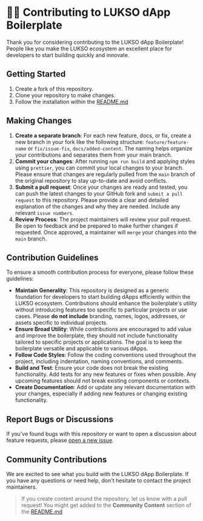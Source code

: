 # 💁‍♂️ Contributing to LUKSO dApp Boilerplate

Thank you for considering contributing to the LUKSO dApp Boilerplate! People like you make the LUKSO ecosystem an excellent place for developers to start building quickly and innovate.

## Getting Started

1. Create a fork of this repository.
2. Clone your repository to make changes.
3. Follow the installation within the [README.md](./README.md)

## Making Changes

1. **Create a separate branch**: For each new feature, docs, or fix, create a new branch in your fork like the following structure: `feature/feature-name` or `fix/issue-fix`, `docs/added-content`. The naming helps organize your contributions and separates them from your main branch.
2. **Commit your changes**: After running `npm run build` and applying styles using `prettier`, you can commit your local changes to your branch. Please ensure that changes are regularly pulled from the `main` branch of the original repository to stay up-to-date and avoid conflicts.
3. **Submit a pull request**: Once your changes are ready and tested, you can push the latest changes to your GitHub fork and `submit a pull request` to this repository. Please provide a clear and detailed explanation of the changes and why they are needed. Include any relevant `issue numbers`.
4. **Review Process**: The project maintainers will review your pull request. Be open to feedback and be prepared to make further changes if requested. Once approved, a maintainer will `merge` your changes into the `main` branch.

## Contribution Guidelines

To ensure a smooth contribution process for everyone, please follow these guidelines:

- **Maintain Generality**: This repository is designed as a generic foundation for developers to start building dApps efficiently within the LUKSO ecosystem. Contributions should enhance the boilerplate's utility without introducing features too specific to particular projects or use cases. Please **do not include** branding, names, logos, addresses, or assets specific to individual projects.
- **Ensure Broad Utility**: While contributions are encouraged to add value and improve the boilerplate, they should not include functionality tailored to specific projects or applications. The goal is to keep the boilerplate versatile and applicable to various dApps.
- **Follow Code Styles**: Follow the coding conventions used throughout the project, including indentation, naming conventions, and comments.
- **Build and Test**: Ensure your code does not break the existing functionality. Add tests for any new features or fixes when possible. Any upcoming features should not break existing components or contexts.
- **Create Documentation**: Add or update any relevant documentation with your changes, especially if adding new features or changing existing functionality.

## Report Bugs or Discussions

If you've found bugs with this repository or want to open a discussion about feature requests, please [open a new issue](https://github.com/lukso-network/tools-dapp-boilerplate/issues).

## Community Contributions

We are excited to see what you build with the LUKSO dApp Boilerplate. If you have any questions or need help, don't hesitate to contact the project maintainers.

> If you create content around the repository, let us know with a pull request! You might get added to the **Community Content** section of the [README.md](./README.md)
